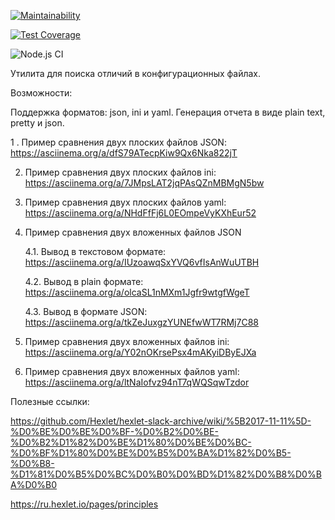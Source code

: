 
[![Maintainability](https://api.codeclimate.com/v1/badges/24554eec2708a5ddb8b1/maintainability)](https://codeclimate.com/github/NickKrsk/frontend-project-lvl2/maintainability)

[![Test Coverage](https://api.codeclimate.com/v1/badges/24554eec2708a5ddb8b1/test_coverage)](https://codeclimate.com/github/NickKrsk/frontend-project-lvl2/test_coverage)

![Node.js CI](https://github.com/NickKrsk/frontend-project-lvl2/workflows/Node.js%20CI/badge.svg)

Утилита для поиска отличий в конфигурационных файлах.

Возможности:

Поддержка форматов: json, ini и yaml.
Генерация отчета в виде plain text, pretty и json.


1 . Пример сравнения двух плоских файлов JSON:
https://asciinema.org/a/dfS79ATecpKiw9Qx6Nka822jT

2. Пример сравнения двух плоских файлов ini:
https://asciinema.org/a/7JMpsLAT2jqPAsQZnMBMgN5bw

3. Пример сравнения двух плоских файлов yaml:
https://asciinema.org/a/NHdFfFj6L0EOmpeVyKXhEur52

4. Пример сравнения двух вложенных файлов JSON

    4.1. Вывод в текстовом формате:  https://asciinema.org/a/IUzoawqSxYVQ6vfIsAnWuUTBH

    4.2. Вывод в plain формате: https://asciinema.org/a/olcaSL1nMXm1Jgfr9wtgfWgeT

    4.3. Вывод в формате JSON: https://asciinema.org/a/tkZeJuxgzYUNEfwWT7RMj7C88


5. Пример сравнения двух вложенных файлов ini:
https://asciinema.org/a/Y02nOKrsePsx4mAKyiDByEJXa

5. Пример сравнения двух вложенных файлов yaml:
https://asciinema.org/a/ltNaIofvz94nT7qWQSqwTzdor



Полезные ссылки:

https://github.com/Hexlet/hexlet-slack-archive/wiki/%5B2017-11-11%5D-%D0%BE%D0%BE%D0%BF-%D0%B2%D0%BE-%D0%B2%D1%82%D0%BE%D1%80%D0%BE%D0%BC-%D0%BF%D1%80%D0%BE%D0%B5%D0%BA%D1%82%D0%B5-%D0%B8-%D1%81%D0%B5%D0%BC%D0%B0%D0%BD%D1%82%D0%B8%D0%BA%D0%B0


https://ru.hexlet.io/pages/principles